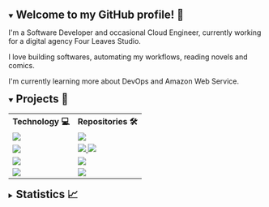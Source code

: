 <details open>
    <summary>
        <h2 style="display:inline">Welcome to my GitHub profile! 👋</h2>
    </summary>
    <p>I'm a Software Developer and occasional Cloud Engineer, currently working for a digital agency Four Leaves Studio.</p>
    <p>I love building softwares, automating my workflows, reading novels and comics.</p>
    <p>I'm currently learning more about DevOps and Amazon Web Service.</p>
    </details>
<details open>
    <summary>
        <h2 style="display:inline">Projects 🚀</h2>
    </summary>
    <table>
        <tr>
            <th>Technology 💻</th>
            <th>Repositories 🛠</th>
        </tr>
        <tr>
            <td>
                <img src="https://img.shields.io/static/v1?label=&message=Node.js&color=339933&logo=Express.js&logoColor=FFFFFF">
            </td>
            <td>
                <a href="https://github.com/tigaron/serverless-manga-scrapper">
                    <img src="https://img.shields.io/static/v1?label=&message=serverless-manga-scrapper&color=000605&logo=github&logoColor=FFFFFF&labelColor=000605">
                </a>
            </td>
        </tr> 
        <tr>
            <td>
                <img src="https://img.shields.io/static/v1?label=&message=Bash&color=4EAA25&logo=GNU%20Bash&logoColor=FFFFFF">
            </td>
            <td>
                <a href="https://github.com/tigaron/subnet-calculator">
                    <img src="https://img.shields.io/static/v1?label=&message=subnet-calculator&color=000605&logo=github&logoColor=FFFFFF&labelColor=000605">
                </a>
                <a href="https://github.com/tigaron/tsnet-cli">
                    <img src="https://img.shields.io/static/v1?label=&message=tsnet-cli&color=000605&logo=github&logoColor=FFFFFF&labelColor=000605">
                </a>
            </td>
        </td>
        </tr>
        <tr>
            <td>
                <img src="https://img.shields.io/static/v1?label=&message=Svelte&color=FF0000&logo=svelte&logoColor=FFFFFF">
            </td>
            <td>
                <a href="https://github.com/tigaron/svelte-blog">
                    <img src="https://img.shields.io/static/v1?label=&message=svelte-blog&color=000605&logo=github&logoColor=FFFFFF&labelColor=000605">
                </a>
            </td>
        </tr>
        <tr>
            <td>
                <img src="https://img.shields.io/static/v1?label=&message=Strapi&color=0000FF&logo=strapi&logoColor=FFFFFF">
            </td>
            <td>
                <a href="https://github.com/tigaron/strapi-blog">
                    <img src="https://img.shields.io/static/v1?label=&message=strapi-blog&color=000605&logo=github&logoColor=FFFFFF&labelColor=000605">
                </a>
            </td>
        </tr>
    </table>
</details>

<details>
    <summary>
        <h2 style="display:inline">Statistics 📈</h2>
    </summary>
    <p align="center">
        <a  style="display:grid;grid-template-columns:repeat(2, minmax(0, 1fr));gap: 0.5rem" href="https://github.com/tigaron">
            <img src="https://github-readme-stats.vercel.app/api?username=tigaron&show_icons=true&theme=github_dark&hide_border=true" />
            <img src="https://github-readme-streak-stats.herokuapp.com/?user=tigaron&theme=github-dark-blue&hide_border=true" />
            <img style="grid-column:span 2 / span 2;" src="https://activity-graph.herokuapp.com/graph?username=tigaron&theme=react-dark&hide_border=true&radius=5&hide_title=true" />
        </a>
    </p>
</details>
